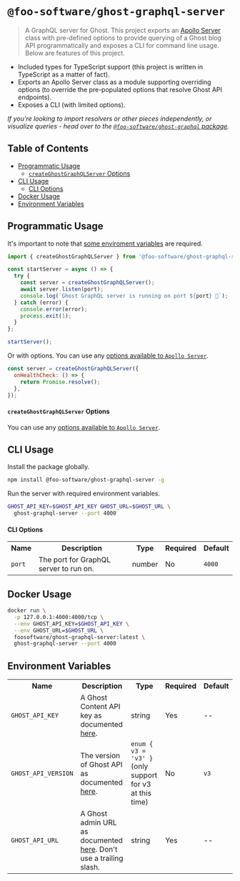 # `@foo-software/ghost-graphql-server`

> A GraphQL server for Ghost. This project exports an [Apollo Server](https://www.apollographql.com/docs/apollo-server/) class with pre-defined options to provide querying of a Ghost blog API programmatically and exposes a CLI for command line usage. Below are features of this project.

- Included types for TypeScript support (this project is written in TypeScript as a matter of fact).
- Exports an Apollo Server class as a module supporting overriding options (to override the pre-populated options that resolve Ghost API endpoints).
- Exposes a CLI (with limited options).

_If you're looking to import resolvers or other pieces independently, or visualize queries - head over to the [`@foo-software/ghost-graphql` package](https://github.com/foo-software/ghost-graphql/tree/master/packages/ghost-graphql)._

## Table of Contents

- [Programmatic Usage](#programmatic-usage)
  - [`createGhostGraphQLServer` Options](#createghostgraphqlserver-options)
- [CLI Usage](#cli-usage)
  - [CLI Options](#cli-options)
- [Docker Usage](#docker-usage)
- [Environment Variables](#environment-variables)

## Programmatic Usage

It's important to note that [some enviroment variables](#environment-variables) are required.

```javascript
import { createGhostGraphQLServer } from '@foo-software/ghost-graphql-server';

const startServer = async () => {
  try {
    const server = createGhostGraphQLServer();
    await server.listen(port);
    console.log(`Ghost GraphQL server is running on port ${port} 🚀`);
  } catch (error) {
    console.error(error);
    process.exit(1);
  }
};

startServer();
```

Or with options. You can use any [options available to `Apollo Server`](https://www.apollographql.com/docs/apollo-server/api/apollo-server/#options).

```javascript
const server = createGhostGraphQLServer({
  onHealthCheck: () => {
    return Promise.resolve();
  },
});
```

#### `createGhostGraphQLServer` Options

You can use any [options available to `Apollo Server`](https://www.apollographql.com/docs/apollo-server/api/apollo-server/#options).

## CLI Usage

Install the package globally.

```bash
npm install @foo-software/ghost-graphql-server -g
```

Run the server with required environment variables.

```bash
GHOST_API_KEY=$GHOST_API_KEY GHOST_URL=$GHOST_URL \
  ghost-graphql-server --port 4000
```

#### CLI Options

<table>
  <tr>
    <th>Name</th>
    <th>Description</th>
    <th>Type</th>
    <th>Required</th>
    <th>Default</th>
  </tr>
  <tr>
    <td><code>port</code></td>
    <td>The port for GraphQL server to run on.</td>
    <td>number</td>
    <td>No</td>
    <td><code>4000</code></td>
  </tr>
</table>

## Docker Usage

```bash
docker run \
  -p 127.0.0.1:4000:4000/tcp \
  --env GHOST_API_KEY=$GHOST_API_KEY \
  --env GHOST_URL=$GHOST_URL \
  foosoftware/ghost-graphql-server:latest \
  ghost-graphql-server --port 4000
```

## Environment Variables

<table>
  <tr>
    <th>Name</th>
    <th>Description</th>
    <th>Type</th>
    <th>Required</th>
    <th>Default</th>
  </tr>
  <tr>
    <td><code>GHOST_API_KEY</code></td>
    <td>A Ghost Content API key as documented <a href="https://ghost.org/docs/api/v3/content/#key">here</a>.</td>
    <td>string</td>
    <td>Yes</td>
    <td>--</td>
  </tr>
  <tr>
    <td><code>GHOST_API_VERSION</code></td>
    <td>The version of Ghost API as documented <a href="https://ghost.org/docs/api/v3/content/#path--version">here</a>.</td>
    <td><code>enum { v3 = 'v3' }</code>(only support for v3 at this time)</td>
    <td>No</td>
    <td><code>v3</code></td>
  </tr>
  <tr>
    <td><code>GHOST_API_URL</code></td>
    <td>A Ghost admin URL as documented <a href="https://ghost.org/docs/api/v3/content/#url">here</a>. Don't use a trailing slash.</td>
    <td>string</td>
    <td>Yes</td>
    <td>--</td>
  </tr>
</table>
